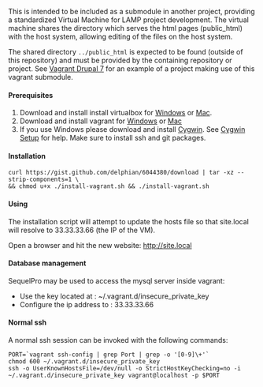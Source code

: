 This is intended to be included as a submodule in another project, providing a
standardized Virtual Machine for LAMP project development. The virtual machine
shares the directory which serves the html pages (public_html) with the host
system, allowing editing of the files on the host system.

The shared directory `../public_html` is expected to be found (outside of this
repository) and must be provided by the containing repository or project. See
[Vagrant Drupal 7](https://github.com/delphian/vagrant-drupal-7) for an example
of a project making use of this vagrant submodule.

#### Prerequisites ####

1. Download and install install virtualbox for [Windows](http://download.virtualbox.org/virtualbox/4.2.6/VirtualBox-4.2.6-82870-Win.exe) or [Mac](http://download.virtualbox.org/virtualbox/4.2.6/VirtualBox-4.2.6-82870-OSX.dmg).
2. Download and install vagrant for [Windows](http://files.vagrantup.com/packages/476b19a9e5f499b5d0b9d4aba5c0b16ebe434311/Vagrant.msi) or [Mac](http://files.vagrantup.com/packages/476b19a9e5f499b5d0b9d4aba5c0b16ebe434311/Vagrant.dmg)
3. If you use Windows please download and install [Cygwin](http://cygwin.com/setup.exe). See [Cygwin Setup](http://cygwin.com/cygwin-ug-net/setup-net.html#setup-packages) for help. Make sure to install ssh and git packages.

#### Installation ####

```
curl https://gist.github.com/delphian/6044380/download | tar -xz --strip-components=1 \
&& chmod u+x ./install-vagrant.sh && ./install-vagrant.sh
```

#### Using ####

The installation script will attempt to update the hosts file so that site.local
will resolve to 33.33.33.66 (the IP of the VM).

Open a browser and hit the new website: http://site.local

#### Database management ####

SequelPro may be used to access the mysql server inside vagrant:

 * Use the key located at : ~/.vagrant.d/insecure_private_key
 * Configure the ip address to : 33.33.33.66

#### Normal ssh ####

A normal ssh session can be invoked with the following commands:

```
PORT=`vagrant ssh-config | grep Port | grep -o '[0-9]\+'`
chmod 600 ~/.vagrant.d/insecure_private_key
ssh -o UserKnownHostsFile=/dev/null -o StrictHostKeyChecking=no -i ~/.vagrant.d/insecure_private_key vagrant@localhost -p $PORT
```
